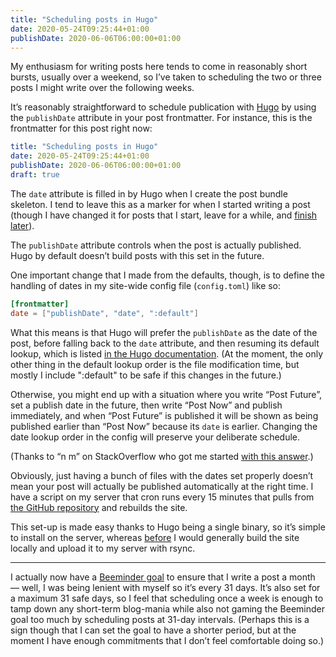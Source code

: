 ```yaml
---
title: "Scheduling posts in Hugo"
date: 2020-05-24T09:25:44+01:00
publishDate: 2020-06-06T06:00:00+01:00
---
```


My enthusiasm for writing posts here tends to come in reasonably short bursts, usually over a weekend, so I’ve taken to scheduling the two or three posts I might write over the following weeks.

It’s reasonably straightforward to schedule publication with [Hugo][] by using the `publishDate` attribute in your post frontmatter. For instance, this is the frontmatter for this post right now:

```yaml
title: "Scheduling posts in Hugo"
date: 2020-05-24T09:25:44+01:00
publishDate: 2020-06-06T06:00:00+01:00
draft: true
```

The `date` attribute is filled in by Hugo when I create the post bundle skeleton. I tend to leave this as a marker for when I started writing a post (though I have changed it for posts that I start, leave for a while, and [finish later][figure-post]).

The `publishDate` attribute controls when the post is actually published. Hugo by default doesn’t build posts with this set in the future.

One important change that I made from the defaults, though, is to define the handling of dates in my site-wide config file (`config.toml`) like so:

```toml
[frontmatter]
date = ["publishDate", "date", ":default"]
```

What this means is that Hugo will prefer the `publishDate` as the date of the post, before falling back to the `date` attribute, and then resuming its default lookup, which is listed [in the Hugo documentation][docs].
(At the moment, the only other thing in the default lookup order is the file modification time, but mostly I include ":default" to be safe if this changes in the future.)

Otherwise, you might end up with a situation where you write “Post Future”, set a publish date in the future, then write “Post Now” and publish immediately, and when “Post Future” is published it will be shown as being published earlier than “Post Now” because its `date` is earlier. Changing the date lookup order in the config will preserve your deliberate schedule.

(Thanks to “n m” on StackOverflow who got me started [with this answer][so].)

Obviously, just having a bunch of files with the dates set properly doesn’t mean your post will actually be published automatically at the right time.
I have a script on my server that cron runs every 15 minutes that pulls from [the GitHub repository][repo] and rebuilds the site.

This set-up is made easy thanks to Hugo being a single binary, so it’s simple to install on the server, whereas [before][majestic] I would generally build the site locally and upload it to my server with rsync.

---

I actually now have a [Beeminder goal][bm] to ensure that I write a post a month — well, I was being lenient with myself so it’s every 31 days. It’s also set for a maximum 31 safe days, so I feel that scheduling once a week is enough to tamp down any short-term blog-mania while also not gaming the Beeminder goal too much by scheduling posts at 31-day intervals. (Perhaps this is a sign though that I can set the goal to have a shorter period, but at the moment I have enough commitments that I don’t feel comfortable doing so.)

[Hugo]: https://gohugo.io/
[figure-post]: /2020/05/keyboard-maestro-macro-to-insert-images-into-blog-posts/
[docs]: https://gohugo.io/getting-started/configuration/#configure-dates
[so]: https://stackoverflow.com/questions/59655470/hugo-date-vs-publishdate/59760977#59760977
[repo]: https://github.com/robjwells/primaryunit
[majestic]: https://github.com/robjwells/majestic/
[bm]: https://www.beeminder.com/robjwells/blog
